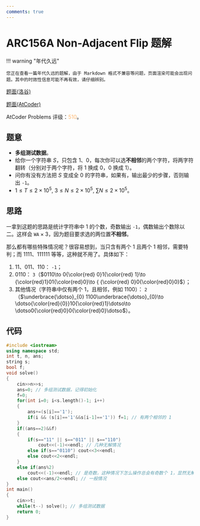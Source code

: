 ```yaml
---
comments: true
---
```


# ARC156A Non-Adjacent Flip 题解

!!! warning "年代久远"

    您正在查看一篇年代久远的题解，由于 Markdown 格式不兼容等问题，页面渲染可能会出现问题。其中的时效性信息可能不再有效，请仔细辨别。

[题面(洛谷)](https://www.luogu.com.cn/problem/AT_arc156_a)

[题面(AtCoder)](https://atcoder.jp/contests/arc156/tasks/arc156_a)

AtCoder Problems 评级：<span style="color: #ffb972">510</span>。

## 题意

- **多组测试数据**。
- 给你一个字符串 $S$，只包含 $1$、$0$，每次你可以选**不相邻**的两个字符，将两字符翻转（分别对于两个字符，将 $1$ 换成 $0$，$0$ 换成 $1$）。
- 问你有没有方法把 $S$ 变成全 $0$ 的字符串，如果有，输出最少的步骤，否则输出 `-1`。
- $1\le T\le 2\times 10^5,\ 3\le N\le 2\times 10^5,\ \sum N\le 2\times 10^5$。

## 思路

一拿到这题的思路是统计字符串中 $1$ 的个数，奇数输出 `-1`，偶数输出个数除以二。这样会 $\texttt{WA}\times 3$，因为题目要求选的两位置**不相邻**。

那么都有哪些特殊情况呢？很容易想到，当只含有两个 $1$ 且两个 $1$ 相邻，需要特判；而 $1111$、$111111$ 等等，这种就不用了。具体如下：

1. $11$、$011$、$110$： `-1`；
2. $0110$： `3`（$0110\to 0{\color{red} 0}1{\color{red} 1}\to {\color{red}1}01{\color{red}0}\to { {\color{red} 0}0{\color{red}0}0}$）；
3. 其他情况（字符串中仅有两个 $1$，且相邻，例如 $1100$）： `2`（$\underbrace{\dotso}_{0} 1100\underbrace{\dotso}_{0}\to \dotso{\color{red}{0}}10{\color{red}1}\dotso\to \dotso0{\color{red}0}0{\color{red}0}\dotso$）。

## 代码

``` cpp
#include <iostream>
using namespace std;
int t, n, ans;
string s;
bool f;
void solve()
{
    cin>>n>>s;
    ans=0; // 多组测试数据，记得初始化
    f=0;
    for(int i=0; i<s.length()-1; i++)
    {
        ans+=(s[i]=='1');
        if(i && (s[i]=='1'&&s[i-1]=='1')) f=1; // 有两个相邻的 1
    }
    if((ans==2)&&f)
    {
        if(s=="11" || s=="011" || s=="110")
            cout<<(-1)<<endl; // 几种无解情况
        else if(s=="0110") cout<<3<<endl;
        else cout<<2<<endl;
    }
    else if(ans%2)
        cout<<(-1)<<endl; // 是奇数，这种情况下怎么操作总会有奇数个 1，显然无解
    else cout<<ans/2<<endl; // 一般情况
}
int main()
{
    cin>>t;
    while(t--) solve(); // 多组测试数据
    return 0;
}
```
